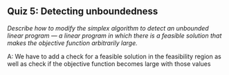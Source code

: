 ## Quiz 5: Detecting unboundedness

*Describe how to modify the simplex algorithm to detect an unbounded linear program — a linear program in which there is a feasible solution that makes the objective function arbitrarily large.*

A: We have to add a check for a feasible solution in the feasibility region as well as check if the objective function becomes large with those values 
